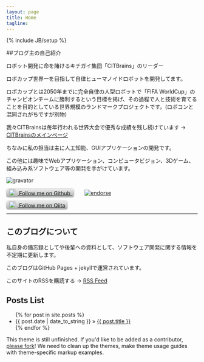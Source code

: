```yaml
---
layout: page
title: Home
tagline: 
---
```

{% include JB/setup %}

<style>
#followButton {
    color: #121516;
    text-shadow: 0 1px 1px #ccc;
    padding: 0.2em 0.4em;
    
    -moz-border-radius: 5px;
    -webkit-border-radius: 5px;
    border-radius: 5px;
    -moz-background-clip: padding; -webkit-background-clip: padding-box; background-clip: padding-box;

    -moz-box-shadow: 0px 0px 2px #666;
    -webkit-box-shadow: 0px 0px 2px #666;
    box-shadow: 0px 0px 2px #666;

    background-color: #eeeeee;
    background-image: -webkit-gradient(linear, left top, left bottom, from(#eeeeee), to(#aaaaaa));
    background-image: -webkit-linear-gradient(top, #eeeeee, #aaaaaa);
    background-image: -moz-linear-gradient(top, #eeeeee, #aaaaaa);
    background-image: -ms-linear-gradient(top, #eeeeee, #aaaaaa);
    background-image: -o-linear-gradient(top, #eeeeee, #aaaaaa);
    background-image: linear-gradient(top, #eeeeee, #aaaaaa);
    filter: progid:DXImageTransform.Microsoft.gradient(startColorStr='#eeeeee', EndColorStr='#aaaaaa');
}
#followButton img { position: relative; top: 2px; margin: -6px 6px 0 0; }
</style>  

##ブログ主の自己紹介

ロボット開発に命を賭けるキチガイ集団「CITBrains」のリーダー

ロボカップ世界一を目指して自律ヒューマノイドロボットを開発してます。

ロボカップとは2050年までに完全自律の人型ロボットで「FIFA WorldCup」のチャンピオンチームに勝利するという目標を掲げ、その過程で人と技術を育てることを目的としている世界規模のランドマークプロジェクトです。(ロボコンと混同されがちですが別物)

我々CITBrainsは毎年行われる世界大会で優秀な成績を残し続けています -> [CITBrainsのメインページ](https://sites.google.com/site/hayashibaralab/robocup "CITBrainsのメインページ")

ちなみに私の担当は主に人工知能、GUIアプリケーションの開発です。

この他には趣味でWebアプリケーション、コンピュータビジョン、3Dゲーム、組み込み系ソフトウェア等の開発を手がけています。

![gravator](https://2.gravatar.com/avatar/41da189ffc08a2ed46e9a1416f4db136?d=https%3A%2F%2Fidenticons.github.com%2F726114dd8781c27fa4551d9af7886827.png&r=x&s=100)

<a href="https://github.com/DaikiMaekawa" 
    title="Follow DaikiMaekawa on Github" 
    id="followButton" class="noBg"> 
    <img src="https://github.com/favicon.ico" width="18" height="18" />
    Follow me on Github
</a>
　　[![endorse](https://api.coderwall.com/daikimaekawa/endorsecount.png)](https://coderwall.com/daikimaekawa)

<a href="http://qiita.com/DaikiMaekawa" 
    title="Follow DaikiMaekawa on Qiita" 
    id="followButton" class="noBg"> 
    <img src="http://qiita.com/favicon.ico" width="18" height="18" />
    Follow me on Qiita
</a> 

**********

## このブログについて

私自身の備忘録としてや後輩への資料として、ソフトウェア開発に関する情報を不定期に更新します。

このブログはGitHub Pages + jekyllで運営されています。

このサイトのRSSを購読する -> [RSS Feed](http://daikimaekawa.github.io/rss.xml "RSS Feed")

## Posts List

<ul class="posts">
  {% for post in site.posts %}
    <li><span>{{ post.date | date_to_string }}</span> &raquo; <a href="{{ BASE_PATH }}{{ post.url }}">{{ post.title }}</a></li>
  {% endfor %}
</ul>

This theme is still unfinished. If you'd like to be added as a contributor, [please fork](http://github.com/plusjade/jekyll-bootstrap)!
We need to clean up the themes, make theme usage guides with theme-specific markup examples.


